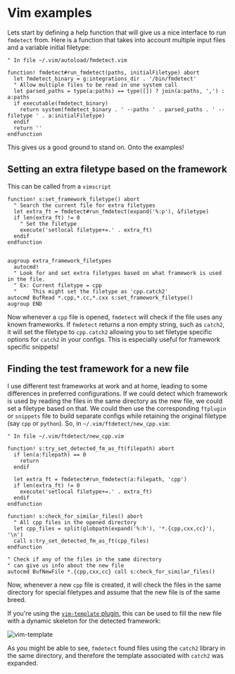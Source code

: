 # Vim examples #

Lets start by defining a help function that will give us a nice interface to run `fmdetect` from. Here is a function that takes into account multiple input files and a variable initial filetype:

```vim
" In file ~/.vim/autoload/fmdetect.vim

function! fmdetect#run_fmdetect(paths, initialFiletype) abort
  let fmdetect_binary = g:integrations_dir . '/bin/fmdetect'
  " Allow multiple files to be read in one system call
  let parsed_paths = type(a:paths) == type([]) ? join(a:paths, ',') : a:paths
  if executable(fmdetect_binary)
    return system(fmdetect_binary . ' --paths ' . parsed_paths . ' --filetype ' . a:initialFiletype)
  endif
  return ''
endfunction
```

This gives us a good ground to stand on. Onto the examples!

## Setting an extra filetype based on the framework ##

This can be called from a `vimscript`

```vim
function! s:set_framework_filetype() abort
  " Search the current file for extra filetypes
  let extra_ft = fmdetect#run_fmdetect(expand('%:p'), &filetype)
  if len(extra_ft) != 0
    " Set the filetype
    execute('setlocal filetype+=.' . extra_ft)
  endif
endfunction


augroup extra_framework_filetypes
  autocmd!
  " Look for and set extra filetypes based on what framework is used in the file.
  " Ex: Current filetype = cpp
  "     This might set the filetype as 'cpp.catch2'
autocmd BufRead *.cpp,*.cc,*.cxx s:set_framework_filetype()
augroup END

```

Now whenever a `cpp` file is opened, `fmdetect` will check if the file uses any known frameworks. If `fmdetect` returns a non empty string, such as `catch2`, it will set the filetype to `cpp.catch2` allowing you to set filetype specific options for `catch2` in your configs. This is especially useful for framework specific snippets!

## Finding the test framework for a new file ##

I use different test frameworks at work and at home, leading to some differences in preferred configurations. If we could detect which framework is used by reading the files in the same directory as the new file, we could set a filetype based on that. We could then use the corresponding `ftplugin` or `snippets` file to build separate configs while retaining the original filetype (say `cpp` or `python`). So, in `~/.vim/ftdetect/new_cpp.vim`:


```vim
" In file ~/.vim/ftdetect/new_cpp.vim

function! s:try_set_detected_fm_as_ft(filepath) abort
  if len(a:filepath) == 0
    return
  endif

  let extra_ft = fmdetect#run_fmdetect(a:filepath, 'cpp')
  if len(extra_ft) != 0
    execute('setlocal filetype+=.' . extra_ft)
  endif
endfunction

function! s:check_for_similar_files() abort
  " All cpp files in the opened directory
  let cpp_files = split(globpath(expand('%:h'), '*.{cpp,cxx,cc}'), '\n')
  call s:try_set_detected_fm_as_ft(cpp_files)
endfunction

" Check if any of the files in the same directory
" can give us info about the new file
autocmd BufNewFile *.{cpp,cxx,cc} call s:check_for_similar_files()
```

Now, whenever a new `cpp` file is created, it will check the files in the same directory for special filetypes and assume that the new file is of the same breed.

If you're using the [`vim-template` plugin](https://github.com/srydell/vim-template), this can be used to fill the new file with a dynamic skeleton for the detected framework:

![vim-template](https://media.giphy.com/media/hStxOlws6zdjXFd3wQ/giphy.gif "vim-template")

As you might be able to see, `fmdetect` found files using the `catch2` library in the same directory, and therefore the template associated with `catch2` was expanded.
